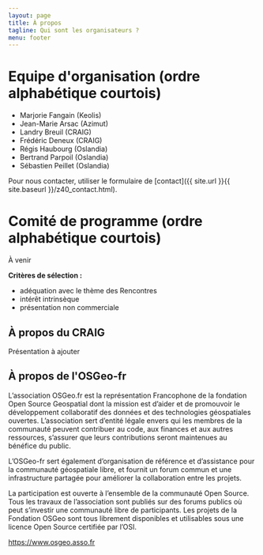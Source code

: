 ```yaml
---
layout: page
title: À propos
tagline: Qui sont les organisateurs ?
menu: footer
---
```


# Equipe d'organisation (ordre alphabétique courtois)

* Marjorie Fangain (Keolis)
* Jean-Marie Arsac (Azimut)
* Landry Breuil (CRAIG)
* Frédéric Deneux (CRAIG)
* Régis Haubourg (Oslandia)
* Bertrand Parpoil (Oslandia)
* Sébastien Peillet (Oslandia)

Pour nous contacter, utiliser le formulaire de [contact]({{ site.url }}{{ site.baseurl }}/z40_contact.html).

# Comité de programme (ordre alphabétique courtois)

À venir

**Critères de sélection :**

- adéquation avec le thème des Rencontres 
- intérêt intrinsèque
- présentation non commerciale

## À propos du CRAIG

Présentation à ajouter

## À propos de l'OSGeo-fr

L’association OSGeo.fr est la représentation Francophone de la fondation Open Source Geospatial dont la mission est d’aider et de promouvoir le développement collaboratif des données et des technologies géospatiales ouvertes. L’association sert d’entité légale envers qui les membres de la communauté peuvent contribuer au code, aux finances et aux autres ressources, s’assurer que leurs contributions seront maintenues au bénéfice du public.

L’OSGeo-fr sert également d’organisation de référence et d’assistance pour la communauté géospatiale libre, et fournit un forum commun et une infrastructure partagée pour améliorer la collaboration entre les projets.

La participation est ouverte à l’ensemble de la communauté Open Source. Tous les travaux de l’association sont publiés sur des forums publics où peut s’investir une communauté libre de participants. Les projets de la Fondation OSGeo sont tous librement disponibles et utilisables sous une licence Open Source certifiée par l’OSI.

https://www.osgeo.asso.fr 
